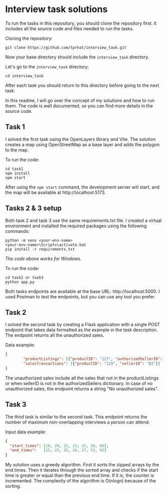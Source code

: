 # Interview task solutions

To run the tasks in this repository, you should clone the repository first.
It includes all the source code and files needed to run the tasks.

Cloning the repository:
```
git clone https://github.com/tprhat/interview_task.git
```

Now your base directory should include the `interview_task` directory.

Let's go to the `interview_task` directory:
```
cd interview_task
```
After each task you should return to this directory before going to the next task.

In this readme, I will go over the concept of my solutions and how to run them.
The code is well documented, so you can find more details in the source code.

## Task 1
I solved the first task using the OpenLayers library and Vite. 
The solution creates a map using OpenStreetMap as a base layer and adds the polygon to the map.

To run the code:
```
cd task1
npm install
npm start
```
After using the `npm start` command, the development server will start, and the map will be available at http://localhost:5173.


## Tasks 2 & 3 setup
Both task 2 and task 3 use the same requirements.txt file. 
I created a virtual environment and installed the required packages using the following commands:
```
python -m venv <your-env-name>
<your-env-name>\Scripts\activate.bat
pip install -r requirements.txt
```
<i>The code above works for Windows.</i>

To run the code:
```
cd task2 or task3
python app.py
```

Both tasks endpoints are available at the base URL: http://localhost:5000.
I used Postman to test the endpoints, but you can use any tool you prefer.

## Task 2
I solved the second task by creating a Flask application with a single POST endpoint that takes data formatted as the example in the task description. 
The endpoint returns all the unauthorized sales. 

Data example:
```json
{
        "productListings": [{"productID": "123", "authorizedSellerID": "A1"}],
        "salesTransactions": [{"productID": "123", "sellerID": "B2"}]
}
```

The unauthorized sales include all the sales that not in the productListings or when sellerID is not in the authorizedSellers dictionary.
In case of no unauthorized sales, the endpoint returns a string "No unauthorized sales".

## Task 3
The third task is similar to the second task. 
This endpoint returns the number of maximum non-overlapping interviews a person can attend.

Input data example:
```json
{
  "start_times": [10, 20, 22, 23, 25, 50, 60],
  "end_times":   [15, 25, 25, 26, 27, 55, 65]
}
```

My solution uses a greedy algorithm. 
First it sorts the zipped arrays by the end times. 
Then it iterates through the sorted array and checks if the start time is greater or equal than the previous end time. 
If it is, the counter is incremented.
The complexity of the algorithm is O(nlogn) because of the sorting.